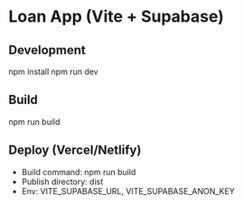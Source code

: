 # Loan App (Vite + Supabase)

## Development
npm install
npm run dev

## Build
npm run build

## Deploy (Vercel/Netlify)
- Build command: npm run build
- Publish directory: dist
- Env: VITE_SUPABASE_URL, VITE_SUPABASE_ANON_KEY
